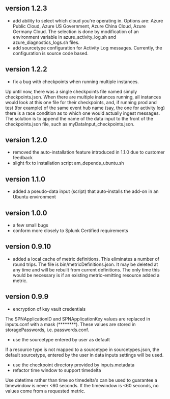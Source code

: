 ## version 1.2.3
* add ability to select which cloud you're operating in. Options are: Azure Public Cloud, Azure US Government, Azure China Cloud, Azure Germany Cloud. The selection is done by modification of an environment variable in azure_activity_log.sh and azure_diagnostics_logs.sh files.
* add sourcetype configuration for Activity Log messages. Currently, the configuration is source code based.

## version 1.2.2
* fix a bug with checkpoints when running multiple instances. 

Up until now, there was a single checkpoints file named simply checkpoints.json. When there are multiple instances running, all instances would look at this one file for their checkpoints, and, if running prod and test (for example) of the same event hub name (say, the one for activity log) there is a race condition as to which one would actually ingest messages. The solution is to append the name of the data input to the front of the checkpoints.json file, such as myDataInput_checkpoints.json. 

## version 1.2.0
* removed the auto-installation feature introduced in 1.1.0 due to customer feedback
* slight fix to installation script am_depends_ubuntu.sh

## version 1.1.0
* added a pseudo-data input (script) that auto-installs the add-on in an Ubuntu environment

## version 1.0.0
* a few small bugs
* conform more closely to Splunk Certified requirements

## version 0.9.10
* added a local cache of metric definitions. This eliminates a number of round trips. The file is bin/metricDefinitions.json. It may be deleted at any time and will be rebuilt from current definitions. The only time this would be necessary is if an existing metric-emitting resource added a metric.

## version 0.9.9
* encryption of key vault credentials

The SPNApplicationID and SPNApplicationKey values are replaced in inputs.conf with a mask (********). These values are stored in storagePasswords, i.e. passwords.conf. 
* use the sourcetype entered by user as default

If a resource type is not mapped to a sourcetype in sourcetypes.json, the default sourcetype, entered by the user in data inputs settings will be used.
* use the checkpoint directory provided by inputs.metadata
* refactor time window to support timedelta

Use datetime rather than time so timedelta's can be used to guarantee a timewindow is never <60 seconds. If the timewindow is <60 seconds, no values come from a requested metric.

